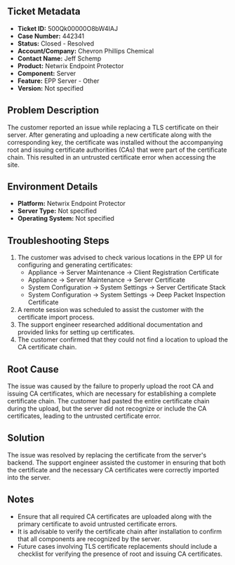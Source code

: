 ## Ticket Metadata
- **Ticket ID:** 500Qk00000O8bW4IAJ
- **Case Number:** 442341
- **Status:** Closed - Resolved
- **Account/Company:** Chevron Phillips Chemical
- **Contact Name:** Jeff Schemp
- **Product:** Netwrix Endpoint Protector
- **Component:** Server
- **Feature:** EPP Server - Other
- **Version:** Not specified

## Problem Description
The customer reported an issue while replacing a TLS certificate on their server. After generating and uploading a new certificate along with the corresponding key, the certificate was installed without the accompanying root and issuing certificate authorities (CAs) that were part of the certificate chain. This resulted in an untrusted certificate error when accessing the site.

## Environment Details
- **Platform:** Netwrix Endpoint Protector
- **Server Type:** Not specified
- **Operating System:** Not specified

## Troubleshooting Steps
1. The customer was advised to check various locations in the EPP UI for configuring and generating certificates:
   - Appliance -> Server Maintenance -> Client Registration Certificate
   - Appliance -> Server Maintenance -> Server Certificate
   - System Configuration -> System Settings -> Server Certificate Stack
   - System Configuration -> System Settings -> Deep Packet Inspection Certificate
2. A remote session was scheduled to assist the customer with the certificate import process.
3. The support engineer researched additional documentation and provided links for setting up certificates.
4. The customer confirmed that they could not find a location to upload the CA certificate chain.

## Root Cause
The issue was caused by the failure to properly upload the root CA and issuing CA certificates, which are necessary for establishing a complete certificate chain. The customer had pasted the entire certificate chain during the upload, but the server did not recognize or include the CA certificates, leading to the untrusted certificate error.

## Solution
The issue was resolved by replacing the certificate from the server's backend. The support engineer assisted the customer in ensuring that both the certificate and the necessary CA certificates were correctly imported into the server.

## Notes
- Ensure that all required CA certificates are uploaded along with the primary certificate to avoid untrusted certificate errors.
- It is advisable to verify the certificate chain after installation to confirm that all components are recognized by the server.
- Future cases involving TLS certificate replacements should include a checklist for verifying the presence of root and issuing CA certificates.